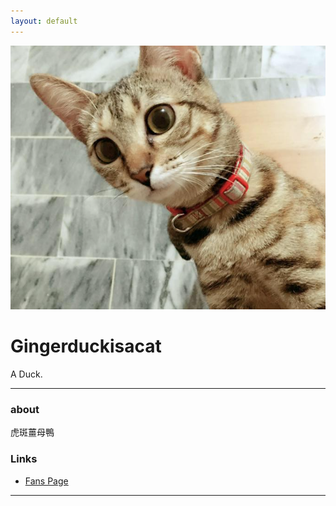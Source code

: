 ```yaml
---
layout: default
---
```


![avatar](head.png)

# Gingerduckisacat

A Duck.

- - -

### about

虎斑薑母鴨

### Links

 * [Fans Page](https://www.facebook.com/Gingerduckisacat/?fref=ts)

- - -
